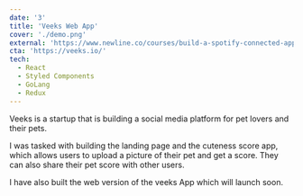 ```yaml
---
date: '3'
title: 'Veeks Web App'
cover: './demo.png'
external: 'https://www.newline.co/courses/build-a-spotify-connected-app'
cta: 'https://veeks.io/'
tech:
  - React
  - Styled Components
  - GoLang
  - Redux
---
```


Veeks is a startup that is building a social media platform for pet lovers and their pets.

I was tasked with building the landing page and the cuteness score app, which allows users to upload a picture of their pet and get a score. They can also share their pet score with other users.

I have also built the web version of the veeks App which will launch soon.
